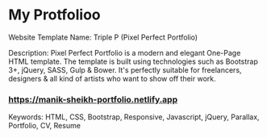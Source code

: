 # My Protfolioo
Website Template Name: Triple P (Pixel Perfect Portfolio)

Description: Pixel Perfect Portfolio is a modern and elegant One-Page HTML template. The template is built using technologies such as Bootstrap 3+, jQuery, SASS, Gulp &amp; Bower. It's perfectly suitable for freelancers, designers &amp; all kind of artists who want to show off their work.  

### https://manik-sheikh-portfolio.netlify.app

Keywords: HTML, CSS, Bootstrap, Responsive, Javascript, jQuery, Parallax, Portfolio, CV, Resume
